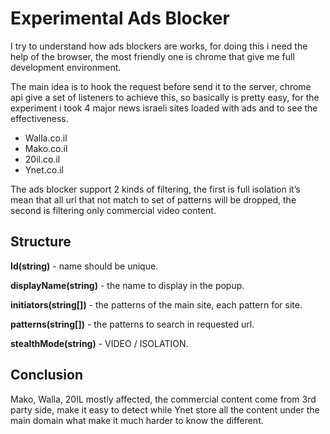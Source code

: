 # Experimental Ads Blocker

I try to understand how ads blockers are works, for doing this i need the help of the browser, the most friendly one is chrome that give me full development environment.

The main idea is to hook the request before send it to the server, chrome api give a set of listeners to achieve this, so basically is pretty easy, for the experiment i took 4 major news israeli sites loaded with ads and to see the effectiveness.
 
- Walla.co.il
- Mako.co.il
- 20il.co.il
- Ynet.co.il

The ads blocker support 2 kinds of filtering, the first is full isolation it’s mean that all url that not match to set of patterns will be dropped, the second is filtering only commercial video content.

## Structure ##

**Id(string)** - name should be unique.

**displayName(string)** - the name to display in the popup.

**initiators(string[])** - the patterns of the main site, each pattern for site.

**patterns(string[])** - the patterns to search in requested url.

**stealthMode(string)** - VIDEO / ISOLATION.

## Conclusion ##
Mako, Walla, 20IL mostly affected, the commercial content come from 3rd party side, make it easy to detect while Ynet store all the content under the main domain what make it much harder to know the different.

